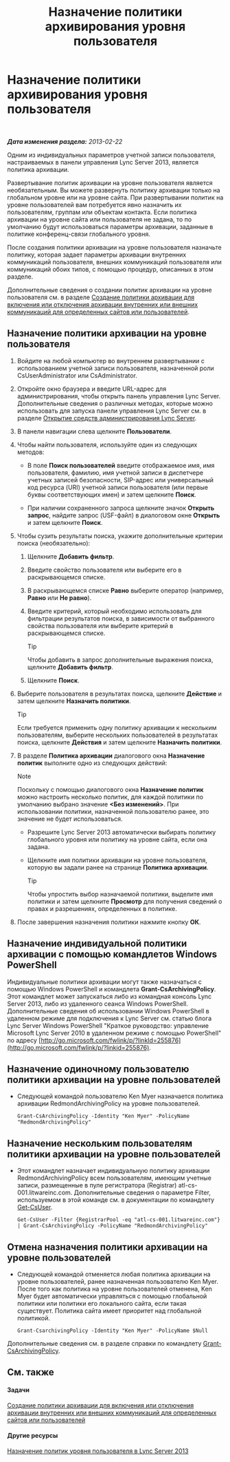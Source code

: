 ﻿---
title: Назначение политики архивирования уровня пользователя
TOCTitle: Назначение политики архивирования уровня пользователя
ms:assetid: a12ca483-b235-460f-b3fe-130fb3087264
ms:mtpsurl: https://technet.microsoft.com/ru-ru/library/Gg182560(v=OCS.15)
ms:contentKeyID: 49310708
ms.date: 05/19/2016
mtps_version: v=OCS.15
ms.translationtype: HT
---

# Назначение политики архивирования уровня пользователя

 

_**Дата изменения раздела:** 2013-02-22_

Одним из индивидуальных параметров учетной записи пользователя, настраиваемых в панели управления Lync Server 2013, является политика архивации.

Развертывание политик архивации на уровне пользователя является необязательным. Вы можете развернуть политику архивации только на глобальном уровне или на уровне сайта. При развертывании политик на уровне пользователей вам потребуется явно назначить их пользователям, группам или объектам контакта. Если политика архивации на уровне сайта или пользователя не задана, то по умолчанию будут использоваться параметры архивации, заданные в политике конференц-связи глобального уровня.

После создания политики архивации на уровне пользователя назначьте политику, которая задает параметры архивации внутренних коммуникаций пользователя, внешних коммуникаций пользователя или коммуникаций обоих типов, с помощью процедур, описанных в этом разделе.

Дополнительные сведения о создании политик архивации на уровне пользователя см. в разделе [Создание политики архивации для включения или отключения архивации внутренних или внешних коммуникаций для определенных сайтов или пользователей](lync-server-2013-creating-an-archiving-policy-to-enable-or-disable-archiving-of-internal-or-external-communications-for-specific-sites-or-users.md).

## Назначение политики архивации на уровне пользователя

1.  Войдите на любой компьютер во внутреннем развертывании с использованием учетной записи пользователя, назначенной роли CsUserAdministrator или CsAdministrator.

2.  Откройте окно браузера и введите URL-адрес для администрирования, чтобы открыть панель управления Lync Server. Дополнительные сведения о различных методах, которые можно использовать для запуска панели управления Lync Server см. в разделе [Открытие средств администрирования Lync Server](lync-server-2013-open-lync-server-administrative-tools.md).

3.  В панели навигации слева щелкните **Пользователи**.

4.  Чтобы найти пользователя, используйте один из следующих методов:
    
      - В поле **Поиск пользователей** введите отображаемое имя, имя пользователя, фамилию, имя учетной записи в диспетчере учетных записей безопасности, SIP-адрес или универсальный код ресурса (URI) учетной записи пользователя (или первые буквы соответствующих имен) и затем щелкните **Поиск**.
    
      - При наличии сохраненного запроса щелкните значок **Открыть запрос**, найдите запрос (USF-файл) в диалоговом окне **Открыть** и затем щелкните **Поиск**.

5.  Чтобы сузить результаты поиска, укажите дополнительные критерии поиска (необязательно):
    
    1.  Щелкните **Добавить фильтр**.
    
    2.  Введите свойство пользователя или выберите его в раскрывающемся списке.
    
    3.  В раскрывающемся списке **Равно** выберите оператор (например, **Равно** или **Не равно**).
    
    4.  Введите критерий, который необходимо использовать для фильтрации результатов поиска, в зависимости от выбранного свойства пользователя или выберите критерий в раскрывающемся списке.
        

        > [!TIP]
        > Чтобы добавить в запрос дополнительные выражения поиска, щелкните <STRONG>Добавить фильтр</STRONG>.

    
    5.  Щелкните **Поиск**.

6.  Выберите пользователя в результатах поиска, щелкните **Действие** и затем щелкните **Назначить политики**.
    

    > [!TIP]
    > Если требуется применить одну политику архивации к нескольким пользователям, выберите нескольких пользователей в результатах поиска, щелкните <STRONG>Действия</STRONG> и затем щелкните <STRONG>Назначить политики</STRONG>.



7.  В разделе **Политика архивации** диалогового окна **Назначение политик** выполните одно из следующих действий:
    
    > [!note]  
    > Поскольку с помощью диалогового окна <strong>Назначение политик</strong> можно настроить несколько политик, для каждой политики по умолчанию выбрано значение <strong>&lt;Без изменений&gt;</strong>. При использовании политики, назначенной пользователю ранее, это значение не будет использоваться.    
      - Разрешите Lync Server 2013 автоматически выбирать политику глобального уровня или политику на уровне сайта, если она задана.
    
      - Щелкните имя политики архивации на уровне пользователя, которую вы задали ранее на странице **Политика архивации**.
        

        > [!TIP]
        > Чтобы упростить выбор назначаемой политики, выделите имя политики и затем щелкните <STRONG>Просмотр</STRONG> для получения сведений о правах и разрешениях, определенных в политике.



8.  После завершения назначения политики нажмите кнопку **ОК**.

## Назначение индивидуальной политики архивации с помощью командлетов Windows PowerShell

Индивидуальные политики архивации могут также назначаться с помощью Windows PowerShell и командлета **Grant-CsArchivingPolicy**. Этот командлет может запускаться либо из командная консоль Lync Server 2013, либо из удаленного сеанса Windows PowerShell. Дополнительные сведения об использовании Windows PowerShell в удаленном режиме для подключения к Lync Server см. статью блога Lync Server Windows PowerShell "Краткое руководство: управление Microsoft Lync Server 2010 в удаленном режиме с помощью PowerShell" по адресу [http://go.microsoft.com/fwlink/p/?linkId=255876](http://go.microsoft.com/fwlink/p/?linkid=255876).

## Назначение одиночному пользователю политики архивации на уровне пользователей

  - Следующей командой пользователю Ken Myer назначается политика архивации RedmondArchivingPolicy на уровне пользователей.
    
        Grant-CsArchivingPolicy -Identity "Ken Myer" -PolicyName "RedmondArchivingPolicy"

## Назначение нескольким пользователям политики архивации на уровне пользователей

  - Этот командлет назначает индивидуальную политику архивации RedmondArchivingPolicy всем пользователям, имеющим учетные записи, размещенные в пуле регистратора (Registrar) atl-cs-001.litwareinc.com. Дополнительные сведения о параметре Filter, используемом в этой команде см. в документации по командлету [Get-CsUser](https://docs.microsoft.com/en-us/powershell/module/skype/Get-CsUser).
    
        Get-CsUser -Filter {RegistrarPool -eq "atl-cs-001.litwareinc.com"} | Grant-CsArchivingPolicy -PolicyName "RedmondArchivingPolicy"

## Отмена назначения политики архивации на уровне пользователей

  - Следующей командой отменяется любая политика архивации на уровне пользователей, ранее назначенная пользователю Ken Myer. После того как политика на уровне пользователей отменена, Ken Myer будет автоматически управляться с помощью глобальной политики или политики его локального сайта, если такая существует. Политика сайта имеет приоритет над глобальной политикой.
    
        Grant-CsarchivingPolicy -Identity "Ken Myer" -PolicyName $Null

Дополнительные сведения см. в разделе справки по командлету [Grant-CsArchivingPolicy](https://docs.microsoft.com/en-us/powershell/module/skype/Grant-CsArchivingPolicy).

## См. также

#### Задачи

[Создание политики архивации для включения или отключения архивации внутренних или внешних коммуникаций для определенных сайтов или пользователей](lync-server-2013-creating-an-archiving-policy-to-enable-or-disable-archiving-of-internal-or-external-communications-for-specific-sites-or-users.md)  

#### Другие ресурсы

[Назначение политик уровня пользователя в Lync Server 2013](lync-server-2013-assigning-per-user-policies.md)

